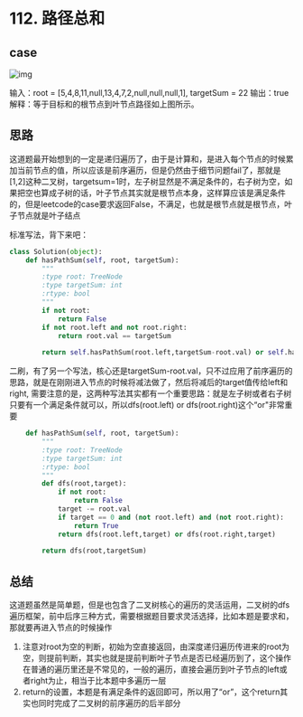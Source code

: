 # 112. 路径总和



## case

![img](https://assets.leetcode.com/uploads/2021/01/18/pathsum1.jpg)

输入：root = [5,4,8,11,null,13,4,7,2,null,null,null,1], targetSum = 22
输出：true
解释：等于目标和的根节点到叶节点路径如上图所示。



## 思路

这道题最开始想到的一定是递归遍历了，由于是计算和，是进入每个节点的时候累加当前节点的值，所以应该是前序遍历，但是仍然由于细节问题fail了，那就是[1,2]这种二叉树，targetsum=1时，左子树显然是不满足条件的，右子树为空，如果把空也算成子树的话，叶子节点其实就是根节点本身，这样算应该是满足条件的，但是leetcode的case要求返回False，不满足，也就是根节点就是根节点，叶子节点就是叶子结点

标准写法，背下来吧：

```python
class Solution(object):
    def hasPathSum(self, root, targetSum):
        """
        :type root: TreeNode
        :type targetSum: int
        :rtype: bool
        """
        if not root:
            return False
        if not root.left and not root.right:
            return root.val == targetSum
        
        return self.hasPathSum(root.left,targetSum-root.val) or self.hasPathSum(root.right,targetSum-root.val)
```

二刷，有了另一个写法，核心还是targetSum-root.val，只不过应用了前序遍历的思路，就是在刚刚进入节点的时候将减法做了，然后将减后的target值传给left和right, 需要注意的是，这两种写法其实都有一个重要思路：就是左子树或者右子树只要有一个满足条件就可以，所以dfs(root.left) or dfs(root.right)这个“or"非常重要

```python
    def hasPathSum(self, root, targetSum):
        """
        :type root: TreeNode
        :type targetSum: int
        :rtype: bool
        """
        def dfs(root,target):
            if not root:
                return False
            target -= root.val
            if target == 0 and (not root.left) and (not root.right):
                return True 
            return dfs(root.left,target) or dfs(root.right,target)
        
        return dfs(root,targetSum)
```



## 总结

这道题虽然是简单题，但是也包含了二叉树核心的遍历的灵活运用，二叉树的dfs遍历框架，前中后序三种方式，需要根据题目要求灵活选择，比如本题是要求和，那就要再进入节点的时候操作

1. 注意对root为空的判断，初始为空直接返回，由深度递归遍历传进来的root为空，则提前判断，其实也就是提前判断叶子节点是否已经遍历到了，这个操作在普通的遍历里还是不常见的，一般的遍历，直接会遍历到叶子节点的left或者right为止，相当于比本题中多遍历一层
2. return的设置，本题是有满足条件的返回即可，所以用了“or”，这个return其实也同时完成了二叉树的前序遍历的后半部分


